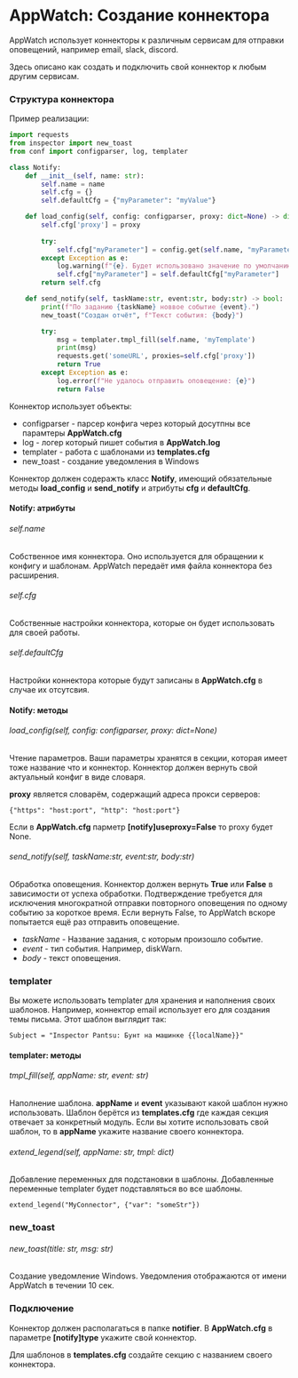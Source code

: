 # AppWatch: Создание коннектора

AppWatch использует коннекторы к различным сервисам для отправки оповещений, например email, slack, discord.

Здесь описано как создать и подключить свой коннектор к любым другим сервисам.



### Структура коннектора

Пример реализации:

```python
import requests
from inspector import new_toast
from conf import configparser, log, templater

class Notify:
    def __init__(self, name: str):
        self.name = name
        self.cfg = {}
        self.defaultCfg = {"myParameter": "myValue"}

	def load_config(self, config: configparser, proxy: dict=None) -> dict:
		self.cfg['proxy'] = proxy
    
		try:
			self.cfg["myParameter"] = config.get(self.name, "myParameter")
		except Exception as e:
            log.warning(f"{e}. Будет использовано значение по умолчанию")
			self.cfg["myParameter"] = self.defaultCfg["myParameter"]
		return self.cfg

	def send_notify(self, taskName:str, event:str, body:str) -> bool:
		print(f"По заданию {taskName} новвое событие {event}.")
		new_toast("Создан отчёт", f"Текст события: {body}")

        try:
            msg = templater.tmpl_fill(self.name, 'myTemplate')
			print(msg)
			requests.get('someURL', proxies=self.cfg['proxy'])    
            return True
        except Exception as e:
            log.error(f"Не удалось отправить оповещение: {e}")
            return False
```

Коннектор использует объекты:

- configparser - парсер конфига  через который досутпны все парамтеры **AppWatch.cfg** 
- log - логер который пишет события в **AppWatch.log**
- templater - работа с шаблонами из **templates.cfg**
- new_toast - создание уведомления в Windows

Коннектор должен содеражть класс **Notify**, имеющий обязательные методы **load_config** и **send_notify** и атрибуты **cfg** и **defaultCfg**.



#### Notify: атрибуты

###### self.name

Собственное имя коннектора. Оно используется для обращении к конфигу и шаблонам. AppWatch передаёт имя файла коннектора без расширения.

###### self.cfg

Собственные настройки коннектора, которые он будет использовать для своей работы. 

###### self.defaultCfg

Настройки коннектора которые будут записаны в **AppWatch.cfg** в случае их отсутсвия.



#### Notify: методы

###### load_config(self, config: configparser, proxy: dict=None)

Чтение параметров. Ваши параметры хранятся в секции, которая имеет тоже название что и коннектор. Коннектор должен вернуть свой актуальный конфиг в виде словаря.

**proxy** является словарём, содержащий адреса прокси серверов:

`{"https": "host:port", "http": "host:port"}`

Если в **AppWatch.cfg**  парметр **[notify]useproxy=False** то proxy будет None.



###### send_notify(self, taskName:str, event:str, body:str)

Обработка оповещения. Коннектор должен вернуть **True** или **False** в зависимости от успеха обработки. Подтверждение требуется для исключения многократной отправки повторного оповещения по одному событию за короткое время. Если вернуть False, то AppWatch вскоре попытается ещё раз отправить оповещение.

- *taskName* - Название задания, с которым произошло событие.
- *event* - тип события. Например, diskWarn.
- *body* - текст оповещения.



### templater 

Вы можете использовать templater для хранения и наполнения своих шаблонов. Например, коннектор email использует его для создания темы письма. Этот шаблон выглядит так:

`Subject = "Inspector Pantsu: Бунт на машинке {{localName}}"`



#### templater: методы

###### tmpl_fill(self, appName: str, event: str)

Наполнение шаблона. **appName** и **event** указывают какой шаблон нужно использовать. Шаблон берётся из **templates.cfg** где каждая секция отвечает за конкретный модуль. Если вы хотите использовать свой шаблон, то в **appName** укажите название своего коннектора.

###### extend_legend(self, appName: str, tmpl: dict)

Добавление переменных для подстановки в шаблоны. Добавленные переменные templater будет подставляться во все шаблоны.

```extend_legend("MyConnector", {"var": "someStr"})```



### new_toast 

###### new_toast(title: str, msg: str)

Создание уведомление Windows. Уведомления отображаются от имени AppWatch в течении 10 сек.



### Подключение

Коннектор должен располагаться в папке **notifier**. В **AppWatch.cfg** в параметре **[notify]type** укажите свой коннектор.

Для шаблонов в **templates.cfg** создайте секцию с названием своего коннектора.
